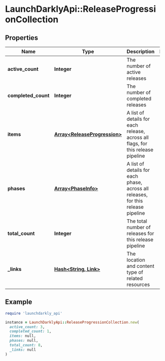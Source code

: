 # LaunchDarklyApi::ReleaseProgressionCollection

## Properties

| Name | Type | Description | Notes |
| ---- | ---- | ----------- | ----- |
| **active_count** | **Integer** | The number of active releases |  |
| **completed_count** | **Integer** | The number of completed releases |  |
| **items** | [**Array&lt;ReleaseProgression&gt;**](ReleaseProgression.md) | A list of details for each release, across all flags, for this release pipeline |  |
| **phases** | [**Array&lt;PhaseInfo&gt;**](PhaseInfo.md) | A list of details for each phase, across all releases, for this release pipeline |  |
| **total_count** | **Integer** | The total number of releases for this release pipeline |  |
| **_links** | [**Hash&lt;String, Link&gt;**](Link.md) | The location and content type of related resources |  |

## Example

```ruby
require 'launchdarkly_api'

instance = LaunchDarklyApi::ReleaseProgressionCollection.new(
  active_count: 3,
  completed_count: 1,
  items: null,
  phases: null,
  total_count: 8,
  _links: null
)
```

